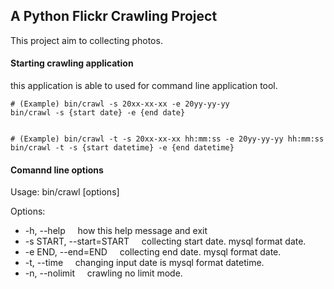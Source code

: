 ## A Python Flickr Crawling Project

This project aim to collecting photos.

#### Starting crawling application

this application is able to used for command line application tool.

```
# (Example) bin/crawl -s 20xx-xx-xx -e 20yy-yy-yy
bin/crawl -s {start date} -e {end date}


# (Example) bin/crawl -t -s 20xx-xx-xx hh:mm:ss -e 20yy-yy-yy hh:mm:ss
bin/crawl -t -s {start datetime} -e {end datetime}
```

#### Comannd line options

Usage: bin/crawl [options]

Options:
* -h, --help &nbsp; &nbsp; how this help message and exit
* -s START, --start=START &nbsp; &nbsp; collecting start date. mysql format date.
* -e END, --end=END &nbsp; &nbsp; collecting end date. mysql format date.
* -t, --time &nbsp; &nbsp; changing input date is mysql format datetime.
* -n, --nolimit &nbsp; &nbsp; crawling no limit mode.         
